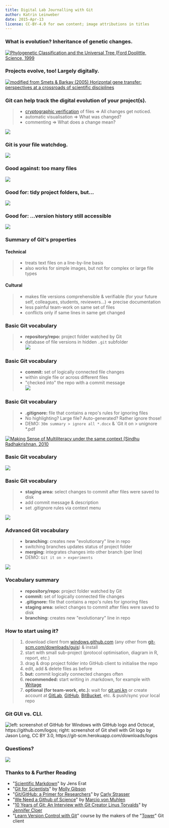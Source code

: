 ```yaml
---
title: Digital Lab Journalling with Git
author: Katrin Leinweber
date: 2015-Apr-13
license: CC-BY-4.0 for own content; image attributions in titles
---
```


### What is evolution? Inheritance of genetic changes.

[![](images/doolittle-tree.jpg "Phylogenetic Classification and the Universal Tree (Ford Doolittle, Science, 1999")](http://www.sciencemag.org/content/284/5423/2124.full)

### Projects evolve, too! Largely digitally.

[![](images/Horizontal-info-transfer.png "modified from Smets & Barkay (2005) Horizontal gene transfer: perspectives at a crossroads of scientific disciplines")](http://www.nature.com/nrmicro/journal/v3/n9/fig_tab/nrmicro1253_F1.html)

### Git can help track the digital evolution of your project(s).

> - [cryptographic verification](http://git-scm.com/book/en/v2/Getting-Started-Git-Basics#Git-Has-Integrity) of files => All changes get noticed.
> - automatic visualisation => What was changed?
> - commenting => What does a change mean?

![](images/Git-helps.png)

### Git is your file watchdog.

![](images/watchdog.png)

### Good against: too many files

![](images/versions-win-explorer.png)

### Good for: tidy project folders, but...

![](images/files-in-explorer.png)

### Good for: ...version history still accessible

![](images/file-changes-in-GitHub.png)

### Summary of Git's properties

#### Technical

> - treats text files on a line-by-line basis
> - also works for simple images, but not for complex or large file types

#### Cultural

> - makes file versions comprehensible & verifiable (for your future self, colleagues, students, reviewers…) => precise documentation
> - less painful team-work on same set of files
> - conflicts only if same lines in same get changed

### Basic Git vocabulary

> - **repository/repo:** project folder watched by Git
> - database of file versions in hidden `.git` subfolder \
![](images/repo-folder.png)

### Basic Git vocabulary

> - **commit:** set of logically connected file changes
> - within single file or across different files
> - "checked into" the repo with a commit message \
![](images/logical-commit-across-files.png)

### Basic Git vocabulary

> - **.gitignore:** file that contains a repo's rules for ignoring files
> - No highlighting? Large file? Auto-generated? Rather ignore those!
> - DEMO: `30m summary > ignore all *.docx` & `Git it on > unignore *.pdf

[![](images/gitignore-or-not.png "Making Sense of Multiliteracy under the same context (Sindhu Radhakrishnan, 2010")](http://edc.education.ed.ac.uk/sindhur/2010/10/17/visual-artefact/)

### Basic Git vocabulary

![](images/windows-gitignore-in-repo-settings.png)

### Basic Git vocabulary

> - **staging area:** select changes to commit after files were saved to disk
> - add commit message & description
> - set .gitignore rules via context menu

![](images/staging-area.png)

### Advanced Git vocabulary

> - **branching:** creates new "evolutionary" line in repo
> - switching branches updates status of project folder
> - **merging:** integrates changes into other branch (per line)
> - DEMO: `Git it on > experiments`

![](images/git-branching.png)

### Vocabulary summary

> - **repository/repo:** project folder watched by Git
> - **commit:** set of logically connected file changes
> - **.gitignore:** file that contains a repo's rules for ignoring files
> - **staging area:** select changes to commit after files were saved to disk
> - **branching:** creates new "evolutionary" line in repo

### How to start using it?

> 1. download client from [windows.github.com](https://windows.github.com/) (any other from [git-scm.com/downloads/guis](http://git-scm.com/download/gui/win)) & install
> 1. start with small sub-project (protocol optimisation, diagram in R, report, etc.)
> 1. drag & drop project folder into GitHub client to initialise the repo
> 1. edit, add & delete files as before
> 1. **but:** commit logically connected changes often
> 1. **recommended:** start writing in .markdown, for example with [Writage](http://www.writage.com/)
> 1. **optional (for team-work, etc.):** wait for [git.uni.kn](https://git.uni-konstanz.de/users/sign_in) or create account at [GitLab](https://gitlab.com/users/sign_in), [GitHub](https://github.com/join), [BitBucket](https://bitbucket.org/account/signup/), etc. & push/sync your local repo

### Git GUI vs. CLI.

![](images/Git-client-vs-shell.png "left: screenshot of GitHub for Windows with GitHub logo and Octocat, https://github.com/logos; right: screenshot of Git shell with Git logo by Jason Long, CC BY 3.0, https://git-scm.herokuapp.com/downloads/logos")

### Questions?

![](images/keep-calm-and-git-it-on.png)

### Thanks to & Further Reading

- "[Scientific Markdown](https://github.com/JensErat/scientific-markdown)" by Jens Erat
- "[Git for Scientists](https://mollygibson.github.io/2014-08-11-wustl/lessons/git-notebook/git-for-scientists.slides.html)" by [Molly Gibson](https://github.com/mollygibson)
- "[Git/GitHub: a Primer for Researchers](http://datapub.cdlib.org/2014/05/05/github-a-primer-for-researchers/)" by [Carly Strasser](http://carlystrasser.net/)
- "[We Need a Github of Science](http://marciovm.com/i-want-a-github-of-science/)" by [Marcio von Muhlen](https://twitter.com/marciovm)
- "[10 Years of Git: An Interview with Git Creator Linus Torvalds](https://www.linux.com/news/featured-blogs/185-jennifer-cloer/821541-10-years-of-git-an-interview-with-git-creator-linus-torvalds/)" by [Jennifer Cloer](https://twitter.com/JenniferCloer)
- "[Learn Version Control with Git](http://www.git-tower.com/learn/ebook/mac/basics/why-use-version-control#start)" course by the makers of the "[Tower](http://www.git-tower.com/)" Git client
